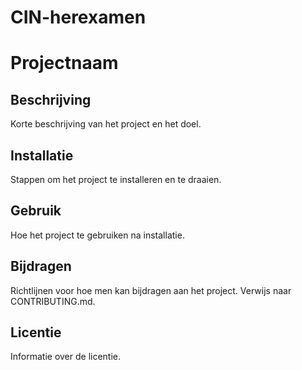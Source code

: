 # CIN-herexamen
# Projectnaam

## Beschrijving
Korte beschrijving van het project en het doel.

## Installatie
Stappen om het project te installeren en te draaien.

## Gebruik
Hoe het project te gebruiken na installatie.

## Bijdragen
Richtlijnen voor hoe men kan bijdragen aan het project. Verwijs naar CONTRIBUTING.md.

## Licentie
Informatie over de licentie.

